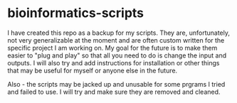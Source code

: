 # bioinformatics-scripts

I have created this repo as a backup for my scripts. They are, unfortunately, not very generalizable at the moment and are often custom written for the specific project I am working on. My goal for the future is to make them easier to "plug and play" so that all you need to do is change the input and outputs. I will also try and add instructions for installation or other things that may be useful for myself or anyone else in the future.

Also - the scripts may be jacked up and unusable for some prgrams I tried and failed to use. I will try and make sure they are removed and cleaned.

